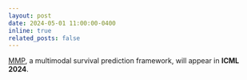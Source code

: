 ```yaml
---
layout: post
date: 2024-05-01 11:00:00-0400
inline: true
related_posts: false
---
```


[MMP](https://openreview.net/pdf?id=3MfvxH3Gia), a multimodal survival prediction framework, will appear in **ICML 2024**.
